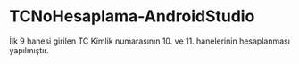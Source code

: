 # TCNoHesaplama-AndroidStudio
İlk 9 hanesi girilen TC Kimlik numarasının 10. ve 11. hanelerinin hesaplanması yapılmıştır.
